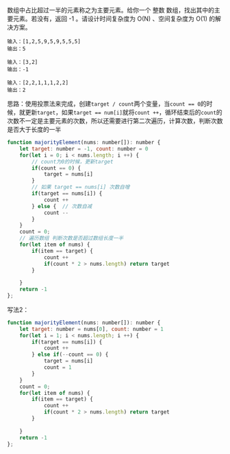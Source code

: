 数组中占比超过一半的元素称之为主要元素。给你一个 整数 数组，找出其中的主要元素。若没有，返回 -1 。请设计时间复杂度为 O(N) 、空间复杂度为 O(1) 的解决方案。

```
输入：[1,2,5,9,5,9,5,5,5]
输出：5

输入：[3,2]
输出：-1

输入：[2,2,1,1,1,2,2]
输出：2
```

思路：使用投票法来完成，创建`target / count`两个变量，当`count == 0`的时候，就更新`target`，如果`target == num[i]`就将`count ++`，循环结束后的`count`的次数不一定是主要元素的次数，所以还需要进行第二次遍历，计算次数，判断次数是否大于长度的一半

```js
function majorityElement(nums: number[]): number {
    let target: number = -1, count: number = 0
    for(let i = 0; i < nums.length; i ++) {
        // count为0的时候，更新target
        if(count == 0) {
            target = nums[i]
        }
        // 如果 target == nums[i] 次数自增
        if(target == nums[i]) {
            count ++
        } else {  // 次数自减
            count --
        }
    }
    count = 0;
    // 遍历数组 判断次数是否超过数组长度一半
    for(let item of nums) {
        if(item == target) {
            count ++
            if(count * 2 > nums.length) return target
        }
        
    }
    return -1
};
```

写法2：

```js
function majorityElement(nums: number[]): number {
    let target: number = nums[0], count: number = 1
    for(let i = 1; i < nums.length; i ++) {
        if(target == nums[i]) {
            count ++
        } else if(--count == 0) {
            target = nums[i]
            count = 1
        }
    }
    count = 0;
    for(let item of nums) {
        if(item == target) {
            count ++
            if(count * 2 > nums.length) return target
        }
        
    }
    return -1
};
```



 